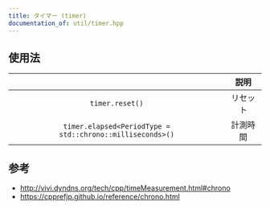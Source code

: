 ```yaml
---
title: タイマー (timer)
documentation_of: util/timer.hpp
---
```



## 使用法

||説明|
|:--:|:--:|
|`timer.reset()`|リセット|
|`timer.elapsed<PeriodType = std::chrono::milliseconds>()`|計測時間|


## 参考

- http://vivi.dyndns.org/tech/cpp/timeMeasurement.html#chrono
- https://cpprefjp.github.io/reference/chrono.html
